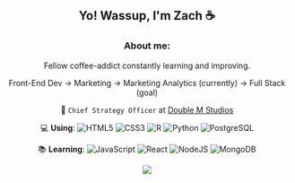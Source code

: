 <div align = "center">
<h2>Yo! Wassup, I'm Zach ☕️</h2>

### **About me:**

Fellow coffee-addict constantly learning and improving.

Front-End Dev → Marketing → Marketing Analytics (currently) → Full Stack (goal)

🧠 `Chief Strategy Officer` at [Double M Studios](https://doublemstudios.com/)

💻 **Using**:
![HTML5](https://img.shields.io/badge/HTML5-E34F26?logo=html5&logoColor=fff&style=flat)
![CSS3](https://img.shields.io/badge/CSS3-1572B6?logo=css3&logoColor=fff&style=flat)
![R](https://img.shields.io/badge/R-276DC3?logo=r&logoColor=fff&style=flat)
![Python](https://img.shields.io/badge/Python-3776AB?logo=python&logoColor=fff&style=flat)
![PostgreSQL](https://img.shields.io/badge/PostgreSQL-4169E1?logo=postgresql&logoColor=fff&style=flat)

📚 **Learning**:
![JavaScript](https://img.shields.io/badge/JavaScript-F7DF1E?logo=javascript&logoColor=000&style=flat)
![React](https://img.shields.io/badge/React-61DAFB?logo=react&logoColor=000&style=flat)
![NodeJS](https://img.shields.io/badge/Node.js-393?logo=nodedotjs&logoColor=fff&style=flat)
![MongoDB](https://img.shields.io/badge/MongoDB-47A248?logo=mongodb&logoColor=fff&style=flat)

<div>

![](https://komarev.com/ghpvc/?username=ZachConquer&color=a573ff&label=VISITORS:&style=flat)

</div>
</div>
